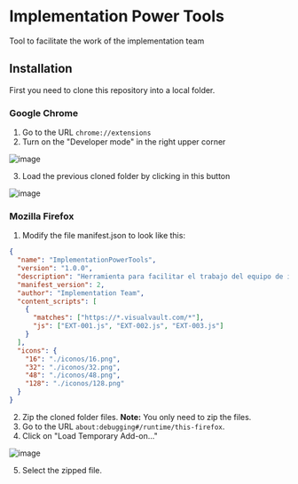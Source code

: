 # Implementation Power Tools
Tool to facilitate the work of the implementation team

## Installation

First you need to clone this repository into a local folder.

### Google Chrome

1. Go to the URL `chrome://extensions`
2. Turn on the "Developer mode" in the right upper corner

![image](https://user-images.githubusercontent.com/109621179/191979674-4961f77d-fcc5-4116-869d-d0b4b6bc1799.png)

3. Load the previous cloned folder by clicking in this button

![image](https://user-images.githubusercontent.com/109621179/191980019-fc4bdcea-5b67-49ba-b8e2-419ebeb738a9.png)

### Mozilla Firefox

1. Modify the file manifest.json to look like this:
```json
{
  "name": "ImplementationPowerTools",
  "version": "1.0.0",
  "description": "Herramienta para facilitar el trabajo del equipo de implementaciones",
  "manifest_version": 2,
  "author": "Implementation Team",
  "content_scripts": [
    {
      "matches": ["https://*.visualvault.com/*"],
      "js": ["EXT-001.js", "EXT-002.js", "EXT-003.js"]
    }
  ],
  "icons": {
    "16": "./iconos/16.png",
    "32": "./iconos/32.png",
    "48": "./iconos/48.png",
    "128": "./iconos/128.png"
  }
}
```
2. Zip the cloned folder files. **Note:** You only need to zip the files.
3. Go to the URL `about:debugging#/runtime/this-firefox`.
4. Click on "Load Temporary Add-on..."

![image](https://user-images.githubusercontent.com/109621179/191985851-f9b179c1-f0e7-43fb-883c-ddb9bb5bdfee.png)

5. Select the zipped file.
